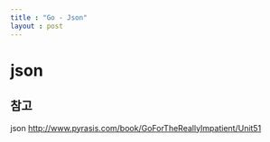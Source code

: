 ```yaml
---
title : "Go - Json"
layout : post
---
```


# json


## 참고
json http://www.pyrasis.com/book/GoForTheReallyImpatient/Unit51  
